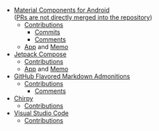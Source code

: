 - [Material Components for Android](https://github.com/material-components/material-components-android)\
([PRs are not directly merged into the repository](https://github.com/material-components/material-components-android/blob/master/docs/contributing.md#pull-request-process))
  - [Contributions](https://github.com/material-components/material-components-android/issues?q=author%3Amanabu-nakamura)
    - [Commits](https://github.com/material-components/material-components-android/commits?author=manabu-nakamura)
    - [Comments](https://github.com/material-components/material-components-android/issues?q=commenter%3Amanabu-nakamura)
  - [App](https://github.com/manabu-nakamura/app) and [Memo](https://github.com/manabu-nakamura/app/blob/main/docs/memo.md)
- [Jetpack Compose](https://developer.android.com/compose)
  - [Contributions](https://github.com/android/compose-samples/issues?q=author%3Amanabu-nakamura)
  - [App](https://github.com/manabu-nakamura/appc) and [Memo](https://github.com/manabu-nakamura/appc/blob/main/docs/memo.md)
- [GitHub Flavored Markdown Admonitions](https://github.com/Helveg/jekyll-gfm-admonitions)
  - [Contributions](https://github.com/Helveg/jekyll-gfm-admonitions/issues?q=author%3Amanabu-nakamura)
    - [Comments](https://github.com/Helveg/jekyll-gfm-admonitions/issues?q=commenter%3Amanabu-nakamura)
- [Chirpy](https://github.com/cotes2020/jekyll-theme-chirpy)
  - [Contributions](https://github.com/cotes2020/jekyll-theme-chirpy/issues?q=author%3Amanabu-nakamura)
- [Visual Studio Code](https://github.com/microsoft/vscode)
  - [Contributions](https://github.com/microsoft/vscode/issues?q=author%3Amanabu-nakamura)